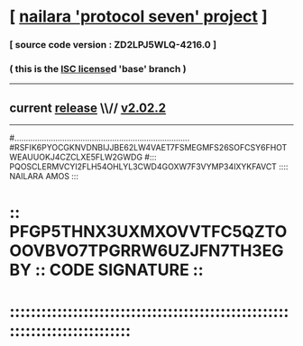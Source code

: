 
# [ [nailara 'protocol seven' project](http://nailara.network/) ]

### [ source code version : ZD2LPJ5WLQ-4216.0 ]

### ( this is the [ISC license](license)d 'base' branch )
---
## current [release](https://github.com/nailara-technologies/protocol-7/releases) \\\\// [v2.02.2](https://github.com/nailara-technologies/protocol-7/releases/tag/v2.02.2)
---

#.............................................................................
#RSFIK6PYOCGKNVDNBIJJBE62LW4VAET7FSMEGMFS26SOFCSY6FHOTWEAUUOKJ4CZCLXE5FLW2GWDG
#::: PQOSCLERMVCYI2FLH54OHLYL3CWD4GOXW7F3VYMP34IXYKFAVCT :::: NAILARA AMOS :::
# :: PFGP5THNX3UXMXOVVTFC5QZTOOOVBVO7TPGRRW6UZJFN7TH3EGBY :: CODE SIGNATURE ::
# ::::::::::::::::::::::::::::::::::::::::::::::::::::::::::::::::::::::::::::
